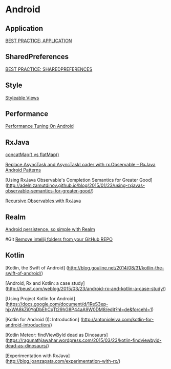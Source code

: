 # Android

## Application

[BEST PRACTICE: APPLICATION](https://yakivmospan.wordpress.com/2014/04/17/best-practice-application/)

## SharedPreferences
[BEST PRACTICE: SHAREDPREFERENCES](https://yakivmospan.wordpress.com/2014/03/11/best-practice-sharedpreferences/)

## Style

[Styleable Views](https://sriramramani.wordpress.com/2012/09/18/styleable-views)

## Performance
[Performance Tuning On Android](http://blog.venmo.com/hf2t3h4x98p5e13z82pl8j66ngcmry/performance-tuning-on-android)

## RxJava

[concatMap() vs flatMap()](http://fernandocejas.com/2015/01/11/rxjava-observable-tranformation-concatmap-vs-flatmap/)

[Replace AsyncTask and AsyncTaskLoader with rx.Observable – RxJava Android Patterns](http://stablekernel.com/blog/replace-asynctask-asynctaskloader-rx-observable-rxjava-android-patterns/)

[Using RxJava Observable's Completion Semantics for Greater Good] (http://adelnizamutdinov.github.io/blog/2015/01/23/using-rxjavas-observable-semantics-for-greater-good/)

[Recursive Observables with RxJava](https://jkschneider.github.io/blog/2014/recursive-observables-with-rxjava.html)

## Realm

[Android persistence, so simple with Realm](http://www.hodoroid.com/android-persistence-so-simple-with-realm/)

#Git
[Remove intellij folders from your GitHub REPO](https://coderwall.com/p/qaiaog/remove-intellij-folders-from-your-github-repo)

## Kotlin

[Kotlin, the Swift of Android] (http://blog.gouline.net/2014/08/31/kotlin-the-swift-of-android/)

[Android, Rx and Kotlin: a case study] (http://beust.com/weblog/2015/03/23/android-rx-and-kotlin-a-case-study/)

[Using Project Kotlin for Android] (https://docs.google.com/document/d/1ReS3ep-hjxWA8kZi0YqDbEhCqTt29hG8P44aA9W0DM8/edit?hl=de&forcehl=1)

[Kotlin for Android (I): Introduction] (http://antonioleiva.com/kotlin-for-android-introduction/)

[Kotlin Meteor: findViewById dead as Dinosaurs] (https://ragunathjawahar.wordpress.com/2015/03/23/kotlin-findviewbyid-dead-as-dinosaurs/)

[Experimentation with RxJava] (http://blog.joanzapata.com/experimentation-with-rx/)
